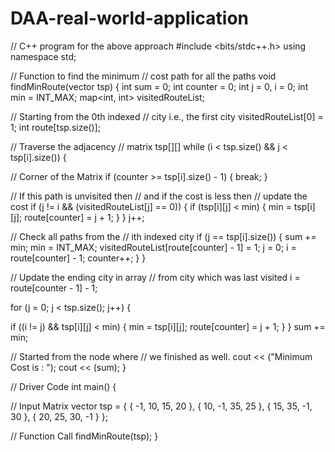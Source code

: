 # DAA-real-world-application
// C++ program for the above approach #include <bits/stdc++.h> using namespace std;

// Function to find the minimum // cost path for all the paths void findMinRoute(vector<vector > tsp) { int sum = 0; int counter = 0; int j = 0, i = 0; int min = INT_MAX; map<int, int> visitedRouteList;

// Starting from the 0th indexed // city i.e., the first city visitedRouteList[0] = 1; int route[tsp.size()];

// Traverse the adjacency // matrix tsp[][] while (i < tsp.size() && j < tsp[i].size()) {

// Corner of the Matrix if (counter >= tsp[i].size() - 1) { break; }

// If this path is unvisited then // and if the cost is less then // update the cost if (j != i && (visitedRouteList[j] == 0)) { if (tsp[i][j] < min) { min = tsp[i][j]; route[counter] = j + 1; } } j++;

// Check all paths from the // ith indexed city if (j == tsp[i].size()) { sum += min; min = INT_MAX; visitedRouteList[route[counter] - 1] = 1; j = 0; i = route[counter] - 1; counter++; } }

// Update the ending city in array // from city which was last visited i = route[counter - 1] - 1;

for (j = 0; j < tsp.size(); j++) {

if ((i != j) && tsp[i][j] < min) { min = tsp[i][j]; route[counter] = j + 1; } } sum += min;

// Started from the node where // we finished as well. cout << ("Minimum Cost is : "); cout << (sum); }

// Driver Code int main() {

// Input Matrix vector<vector > tsp = { { -1, 10, 15, 20 }, { 10, -1, 35, 25 }, { 15, 35, -1, 30 }, { 20, 25, 30, -1 } };

// Function Call findMinRoute(tsp); }
